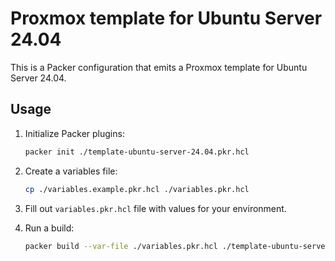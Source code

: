 # Proxmox template for Ubuntu Server 24.04

This is a Packer configuration that emits a Proxmox template for Ubuntu Server 24.04.

## Usage

1. Initialize Packer plugins:

    ```sh
    packer init ./template-ubuntu-server-24.04.pkr.hcl
    ```

1. Create a variables file:

    ```sh
    cp ./variables.example.pkr.hcl ./variables.pkr.hcl
    ```

1. Fill out `variables.pkr.hcl` file with values for your environment.

1. Run a build:

    ```sh
    packer build --var-file ./variables.pkr.hcl ./template-ubuntu-server-24.04.pkr.hcl
    ```
